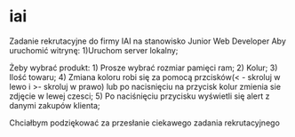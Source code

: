 # iai
Zadanie rekrutacyjne do firmy IAI na stanowisko Junior Web Developer
Aby uruchomić witrynę:
	1)Uruchom server lokalny;

Żeby wybrać produkt:
	1) Prosze wybrać rozmiar pamięci ram;
	2) Kolur;
	3) Ilość towaru;
	4) Zmiana koloru robi się za pomocą przcisków(< - skroluj w lewo i >- skroluj w prawo)
	lub po nacisnięciu na przycisk kolur zmienia sie zdjęcie w lewej czesci;
	5) Po naciśnięciu przycisku wyświetli się alert z danymi zakupów klienta;

Chciałbym podziękować za przesłanie ciekawego zadania rekrutacyjnego